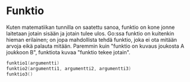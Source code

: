 # Funktio

Kuten matematiikan tunnilla on saatettu sanoa, funktio on kone jonne laitetaan jotain sisään ja jotain tulee ulos. Go:ssa funktio on kuitenkin hieman erilainen; on jopa mahdollista tehdä funktio, joka ei ota mitään arvoja eikä palauta mitään. Paremmin kuin "funktio on kuvaus joukosta A joukkoon B", funktiota kuvaa "funktio tekee jotain".



```Go
funktio1(argumentti)
funktio2(argumentti1, argumentti2, argumentti3)
funktio3()
```
